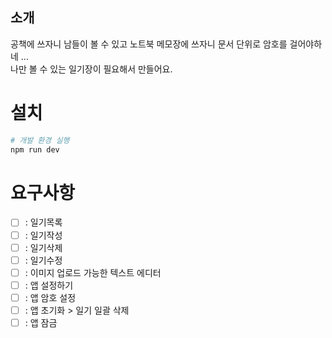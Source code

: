 ## 소개

공책에 쓰자니 남들이 볼 수 있고 노트북 메모장에 쓰자니 문서 단위로 암호를 걸어야하네 ...  
나만 볼 수 있는 일기장이 필요해서 만들어요.

# 설치

```sh
# 개발 환경 실행
npm run dev
```

# 요구사항

-   [ ] : 일기목록
-   [ ] : 일기작성
-   [ ] : 일기삭제
-   [ ] : 일기수정
-   [ ] : 이미지 업로드 가능한 텍스트 에디터
-   [ ] : 앱 설정하기
-   [ ] : 앱 암호 설정
-   [ ] : 앱 초기화 > 일기 일괄 삭제
-   [ ] : 앱 잠금
